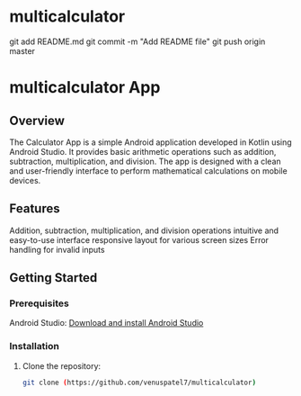 # multicalculator
git add README.md
git commit -m "Add README file"
git push origin master  

# multicalculator App

## Overview

The Calculator App is a simple Android application developed in Kotlin using Android Studio. It provides basic arithmetic operations such as addition, subtraction, multiplication, and division. The app is designed with a clean and user-friendly interface to perform mathematical calculations on mobile devices.

## Features

Addition, subtraction, multiplication, and division operations
intuitive and easy-to-use interface
responsive layout for various screen sizes
Error handling for invalid inputs

## Getting Started

### Prerequisites

Android Studio: [Download and install Android Studio](https://developer.android.com/studio)

### Installation

1. Clone the repository:
   ```bash
   git clone (https://github.com/venuspatel7/multicalculator)


